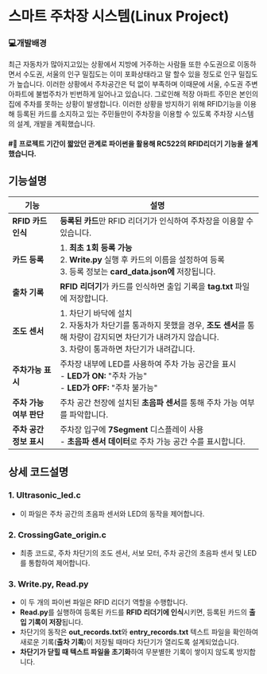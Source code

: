 # 스마트 주차장 시스템(Linux Project)
### 💻개발배경
최근 자동차가 많아지고있는 상황에서 지방에 거주하는 사람들 또한 수도권으로 이동하면서 수도권, 서울의 인구 밀집도는 이미 포화상태라고 말 할수 있을 정도로 인구 밀집도가 높습니다. 이러한 상황에서 주차공간은 턱 없이 부족하며 이때문에 서울, 수도권 주변 아파트에 불법주차가 빈번하게 일어나고 있습니다. 그로인해 적장 아파트 주민은 본인의 집에 주차를 못하는 상황이 발생합니다. 이러한 상황을 방지하기 위해 RFID기능을 이용해 등록된 카드를  소지하고 있는 주민들만이 주차장을 이용할 수 있도록 주차장 시스템의 설계, 개발을 계획했습니다.
#### #📌 프로젝트 기간이 짧았던 관계로 파이썬을 활용해 RC522의 RFID리더기 기능을 설계했습니다. 
## 기능설명
| 기능 | 설명 |
| --- | --- | 
| **RFID 카드 인식** | **등록된 카드**만 RFID 리더기가 인식하여 주차장을 이용할 수 있습니다. | 
| **카드 등록** | 1. **최초 1회 등록 가능**<br>2.  **Write.py** 실행 후 카드의 이름을 설정하여 등록<br>3. 등록 정보는 **card_data.json에** 저장됩니다. |
| **출차 기록** | **RFID 리더기**가 카드를 인식하면 출입 기록을 **tag.txt** 파일에 저장합니다. | 
|**조도 센서**| 1. 차단기 바닥에 설치<br>2. 자동차가 차단기를 통과하지 못했을 경우, **조도 센서**를 통해 차량이 감지되면 차단기가 내려가지 않습니다.<br>3. 차량이 통과하면 차단기가 내려갑니다.|
|**주차가능 표시**|주차장 내부에 LED를 사용하여 주차 가능 공간을 표시<br>- **LED가 ON:** "주차 가능"<br>- **LED가 OFF:** "주차 불가능"|
|**주차 가능 여부 판단**|주차 공간 천장에 설치된 **초음파 센서**를 통해 주차 가능 여부를 파악합니다.|
|**주차 공간 정보 표시**|주차장 입구에 **7Segment** 디스플레이 사용<br>- **초음파 센서 데이터**로 주차 가능 공간 수를 표시합니다.|
## 상세 코드설명
### 1. Ultrasonic_led.c
- 이 파일은 주차 공간의 초음파 센서와 LED의 동작을 제어합니다.
### 2. CrossingGate_origin.c
- 최종 코드로, 주차 차단기의 조도 센서, 서보 모터, 주차 공간의 초음파 센서 및 LED를 통합하여 제어합니다.
### 3. Write.py, Read.py
- 이 두 개의 파이썬 파일은 RFID 리더기 역할을 수행합니다.
- **Read.py**를 실행하여 등록된 카드를 **RFID 리더기에 인식**시키면, 등록된 카드의 **출입 기록이 저장**됩니다.
- 차단기의 동작은 **out_records.txt**와 **entry_records.txt** 텍스트 파일을 확인하여 새로운 기록(**출차 기록**)이 저장될 때마다 차단기가 열리도록 설계되었습니다.
- **차단기가 닫힐 때 텍스트 파일을 초기화**하여 무분별한 기록이 쌓이지 않도록 방지합니다.

